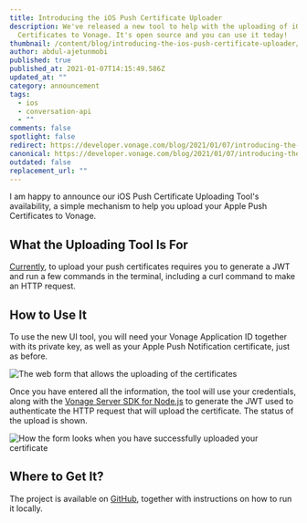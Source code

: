 ```yaml
---
title: Introducing the iOS Push Certificate Uploader
description: We've released a new tool to help with the uploading of iOS Push
  Certificates to Vonage. It's open source and you can use it today!
thumbnail: /content/blog/introducing-the-ios-push-certificate-uploader/blog_ios_push_certificate.png
author: abdul-ajetunmobi
published: true
published_at: 2021-01-07T14:15:49.586Z
updated_at: ""
category: announcement
tags:
  - ios
  - conversation-api
  - ""
comments: false
spotlight: false
redirect: https://developer.vonage.com/blog/2021/01/07/introducing-the-ios-push-certificate-uploader
canonical: https://developer.vonage.com/blog/2021/01/07/introducing-the-ios-push-certificate-uploader
outdated: false
replacement_url: ""
---
```

I am happy to announce our iOS Push Certificate Uploading Tool's availability, a simple mechanism to help you upload your Apple Push Certificates to Vonage.

## What the Uploading Tool Is For

[Currently](https://developer.nexmo.com/client-sdk/setup/set-up-push-notifications/ios#upload-your-certificate), to upload your push certificates requires you to generate a JWT and run a few commands in the terminal, including a curl command to make an HTTP request.

## How to Use It

To use the new UI tool, you will need your Vonage Application ID together with its private key, as well as your Apple Push Notification certificate, just as before.

![The web form that allows the uploading of the certificates](/content/blog/introducing-the-ios-push-certificate-uploader/app.png)

Once you have entered all the information, the tool will use your credentials, along with the [Vonage Server SDK for Node.js](https://github.com/vonage/vonage-node-sdk) to generate the JWT used to authenticate the HTTP request that will upload the certificate. The status of the upload is shown.

![How the form looks when you have successfully uploaded your certificate](/content/blog/introducing-the-ios-push-certificate-uploader/successfulapp.png)

## Where to Get It?

The project is available on [GitHub](https://github.com/nexmo-community/ios-push-uploader), together with instructions on how to run it locally.